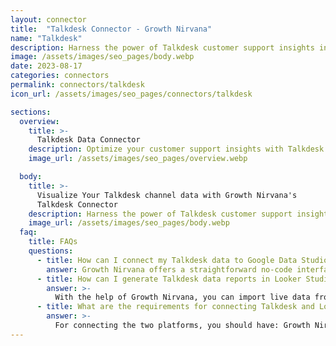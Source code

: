 ```yaml
---
layout: connector
title:  "Talkdesk Connector - Growth Nirvana"
name: "Talkdesk"
description: Harness the power of Talkdesk customer support insights integrated into Looker Studio for strategic support management decisions.
image: /assets/images/seo_pages/body.webp
date: 2023-08-17
categories: connectors
permalink: connectors/talkdesk
icon_url: /assets/images/seo_pages/connectors/talkdesk

sections:
  overview:
    title: >-
      Talkdesk Data Connector
    description: Optimize your customer support insights with Talkdesk integration. Seamlessly merge customer support data from Talkdesk with Looker Studio's analytical capabilities, unlocking insights that drive support strategies, call analysis, and operational excellence.
    image_url: /assets/images/seo_pages/overview.webp

  body:
    title: >-
      Visualize Your Talkdesk channel data with Growth Nirvana's
      Talkdesk Connector
    description: Harness the power of Talkdesk customer support insights integrated into Looker Studio for strategic support management decisions.
    image_url: /assets/images/seo_pages/body.webp
  faq:
    title: FAQs
    questions:
      - title: How can I connect my Talkdesk data to Google Data Studio/Looker Studio?
        answer: Growth Nirvana offers a straightforward no-code interface to connect to Talkdesk data sources.
      - title: How can I generate Talkdesk data reports in Looker Studio?
        answer: >-
          With the help of Growth Nirvana, you can import live data from Talkdesk into Looker Studio. These data can be viewed in charts, tables, and dashboards to generate branded reports that can be shared instantly.
      - title: What are the requirements for connecting Talkdesk and Looker Studio?
        answer: >-
          For connecting the two platforms, you should have: Growth Nirvana Account and Talkdesk Ads Account
---
```

